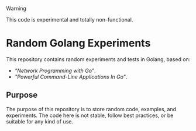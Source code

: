 > [!WARNING]  
> This code is experimental and totally non-functional.

# Random Golang Experiments

This repository contains random experiments and tests in Golang, based on:

- _"Network Programming with Go"_.
- _"Powerful Command-Line Applications In Go"_.

## Purpose

The purpose of this repository is to store random code, examples, and experiments. The code here is not stable, follow best practices, or be suitable for any kind of use.
